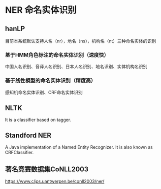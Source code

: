 #  NER 命名实体识别
## hanLP
目前本系统默认支持人名（nr），地名（ns），机构名（nt）三种命名实体的识别
### 基于HMM角色标注的命名实体识别（速度快）
中国人名识别、音译人名识别、日本人名识别、地名识别、实体机构名识别
### 基于线性模型的命名实体识别（精度高）
感知机命名实体识别、CRF命名实体识别
## NLTK
It is a classifier based on tagger.
## Standford NER
A Java implementation of a Named Entity Recognizer. It is also known as CRFClassifier.  
## 著名竞赛数据集CoNLL2003  
https://www.clips.uantwerpen.be/conll2003/ner/
